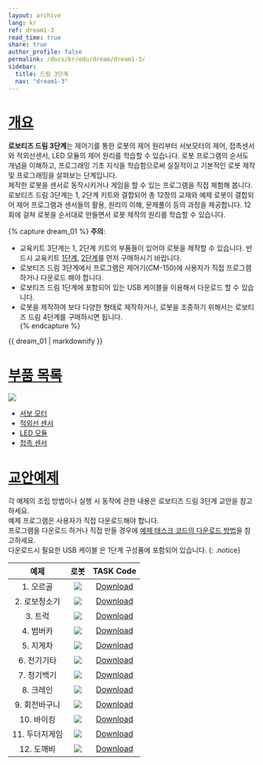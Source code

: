 ```yaml
---
layout: archive
lang: kr
ref: dream1-3
read_time: true
share: true
author_profile: false
permalink: /docs/kr/edu/dream/dream1-3/
sidebar:
  title: 드림 3단계
  nav: "dream1-3"
---
```


# [개요](#개요)

**로보티즈 드림 3단계**는 제어기를 통한 로봇의 제어 원리부터 서보모터의 제어, 접촉센서와 적외선센서, LED 모듈의 제어 원리를 학습할 수 있습니다. 로봇 프로그램의 순서도 개념을 이해하고, 프로그래밍 기초 지식을 학습함으로써 실질적이고 기본적인 로봇 제작 및 프로그래밍을 살펴보는 단계입니다.  
제작한 로봇을 센서로 동작시키거나 게임을 할 수 있는 프로그램을 직접 체험해 봅니다.  
로보티즈 드림 3단계는 1, 2단계 키트와 결합되어 총 12장의 교재와 예제 로봇이 결합되어 제어 프로그램과 센서들의 활용, 원리의 이해, 문제풀이 등의 과정을 제공합니다. 12회에 걸쳐 로봇을 순서대로 만들면서 로봇 제작의 원리를 학습할 수 있습니다.

{% capture dream_01 %}
**주의**:
- 교육키트 3단계는 1, 2단계 키트의 부품들이 있어야 로봇을 제작할 수 있습니다. 반드시 교육키트 [1단계](/docs/kr/edu/dream/dream1-1/), [2단계](/docs/kr/edu/dream/dream1-2/)를 먼저 구매하시기 바랍니다.
- 로보티즈 드림 3단계에서 프로그램은 제어기(CM-150)에 사용자가 직접 프로그램 하거나 다운로드 해야 합니다.
- 로보티즈 드림 1단계에 포함되어 있는 USB 케이블을 이용해서 다운로드 할 수 있습니다.
- 로봇을 제작하여 보다 다양한 형태로 제작하거나, 로봇을 조종하기 위해서는 로보티즈 드림 4단계를 구매하시면 됩니다.  
{% endcapture %}

<div class="notice--warning">{{ dream_01 | markdownify }}</div>

# [부품 목록](#부품-목록)

![](/assets/images/edu/dream/dream3kr.jpg)

- [서보 모터]
- [적외선 센서]
- [LED 모듈]
- [접촉 센서]

# [교안예제](#교안예제)

각 예제의 조립 방법이나 실행 시 동작에 관한 내용은 로보티즈 드림 3단계 교안을 참고하세요.  
예제 프로그램은 사용자가 직접 다운로드해야 합니다.  
프로그램을 다운로드 하거나 직접 만들 경우에 [예제 태스크 코드의 다운로드 방법]을 참고하세요.  
다운로드시 필요한 USB 케이블 은 1단계 구성품에 포함되어 있습니다.
{: .notice}

|예제|로봇|TASK Code|
| :---: | :---: | :---: |
|1. 오르골|![](/assets/images/edu/dream/dream1-3_orgol.jpg)|[Download][DREAM_L3_Orgel_KR.tsk]|
|2. 로보청소기|![](/assets/images/edu/dream/dream1-3_cleaningrobot.jpg)|[Download][DREAM_L3_CleanupRobot_KR.tsk]|
|3. 트럭|![](/assets/images/edu/dream/dream1-3_truck.jpg)|[Download][DREAM_L3_Truck_KR.tsk]|
|4. 범버카|![](/assets/images/edu/dream/dream1-3_bumpercar.jpg)|[Download][DREAM_L3_BumperCar_KR.tsk]|
|5. 지게차|![](/assets/images/edu/dream/dream1-3_probingcar.jpg)|[Download][DREAM_L3_ProbingCar_KR.tsk]|
|6. 전기기타|![](/assets/images/edu/dream/dream1-3_guitar.jpg)|[Download][DREAM_L3_Guitar_KR.tsk]|
|7. 청기백기|![](/assets/images/edu/dream/dream1-3_flaggame.jpg)|[Download][DREAM_L3_FlagGame_KR.tsk]|
|8. 크레인|![](/assets/images/edu/dream/dream1-3_crane.jpg)|[Download][DREAM_L3_Crane_KR.tsk]|
|9. 회전바구니|![](/assets/images/edu/dream/dream1-3_basket.jpg)|[Download][DREAM_L3_DrunkenBasket_KR.tsk]|
|10. 바이킹|![](/assets/images/edu/dream/dream1-3_viking.jpg)|[Download][DREAM_L3_Viking_KR.tsk]|
|11. 두더지게임|![](/assets/images/edu/dream/dream1-3_whacamole.jpg)|[Download][DREAM_L3_MoleHitting_KR.tsk]|
|12. 도깨비|![](/assets/images/edu/dream/dream1-3_goblin.jpg)|[Download][DREAM_L3_BabyGoblin_KR.tsk]|

[서보 모터]: /docs/kr/parts/motor/servo_motor/
[적외선 센서]: /docs/kr/parts/sensor/irss-10/
[LED 모듈]: /docs/kr/parts/display/lm-10/
[접촉 센서]: /docs/kr/parts/sensor/ts-10/
[예제 태스크 코드의 다운로드 방법]: /docs/kr/faq/download_task_code/
[DREAM_L3_Orgel_KR.tsk]: http://www.robotis.com/service/download.php?no=886
[DREAM_L3_CleanupRobot_KR.tsk]: http://www.robotis.com/service/download.php?no=880
[DREAM_L3_Truck_KR.tsk]: http://www.robotis.com/service/download.php?no=888
[DREAM_L3_BumperCar_KR.tsk]: http://www.robotis.com/service/download.php?no=879
[DREAM_L3_ProbingCar_KR.tsk]: http://www.robotis.com/service/download.php?no=887
[DREAM_L3_Guitar_KR.tsk]: http://www.robotis.com/service/download.php?no=884
[DREAM_L3_FlagGame_KR.tsk]: http://www.robotis.com/service/download.php?no=883
[DREAM_L3_Crane_KR.tsk]: http://www.robotis.com/service/download.php?no=881
[DREAM_L3_DrunkenBasket_KR.tsk]: http://www.robotis.com/service/download.php?no=882
[DREAM_L3_Viking_KR.tsk]: http://www.robotis.com/service/download.php?no=889
[DREAM_L3_MoleHitting_KR.tsk]: http://www.robotis.com/service/download.php?no=885
[DREAM_L3_BabyGoblin_KR.tsk]: http://www.robotis.com/service/download.php?no=878

